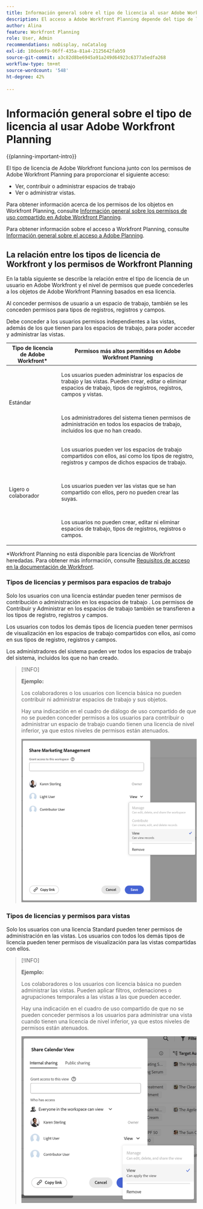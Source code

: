 ```yaml
---
title: Información general sobre el tipo de licencia al usar Adobe Workfront Planning
description: El acceso a Adobe Workfront Planning depende del tipo de licencia, además de los permisos para los objetos. No todos los usuarios de la organización tienen el mismo acceso y permisos para utilizar Adobe Workfront Planning. En este artículo se describen los niveles de acceso que los usuarios podrían tener a Adobe Workfront Planning.
author: Alina
feature: Workfront Planning
role: User, Admin
recommendations: noDisplay, noCatalog
exl-id: 10dee6f9-06ff-435a-81a4-2125642fab59
source-git-commit: a3c82d8be6945a91a249d64923c6377a5edfa268
workflow-type: tm+mt
source-wordcount: '548'
ht-degree: 42%

---
```



# Información general sobre el tipo de licencia al usar Adobe Workfront Planning

<!--<span class="preview">The highlighted information on this page refers to functionality not yet generally available. It is available only in the Preview environment for all customers. After the monthly releases to Production, the same features are also available in the Production environment for customers who enabled fast releases. </span>   

<span class="preview">For information about fast releases, see [Enable or disable fast releases for your organization](/help/quicksilver/administration-and-setup/set-up-workfront/configure-system-defaults/enable-fast-release-process.md). </span>-->

{{planning-important-intro}}

El tipo de licencia de Adobe Workfront funciona junto con los permisos de Adobe Workfront Planning para proporcionar el siguiente acceso:

* Ver, contribuir o administrar espacios de trabajo <!--<span class="preview">or record types</span>-->
* Ver o administrar vistas.

Para obtener información acerca de los permisos de los objetos en Workfront Planning, consulte [Información general sobre los permisos de uso compartido en Adobe Workfront Planning](/help/quicksilver/planning/access/sharing-permissions-overview.md).

Para obtener información sobre el acceso a Workfront Planning, consulte [Información general sobre el acceso a Adobe Planning](/help/quicksilver/planning/access/access-overview.md).

## La relación entre los tipos de licencia de Workfront y los permisos de Workfront Planning

En la tabla siguiente se describe la relación entre el tipo de licencia de un usuario en Adobe Workfront y el nivel de permisos que puede concederles a los objetos de Adobe Workfront Planning basados en esa licencia.

Al conceder permisos de usuario a un espacio de trabajo, también se les conceden permisos para tipos de registros, registros y campos.

Debe conceder a los usuarios permisos independientes a las vistas, además de los que tienen para los espacios de trabajo, para poder acceder y administrar las vistas.

<!--

<div class="preview">

Consider the following when working with record type permissions: 

* Users automatically inherit record type permissions from workspaces. 
* When a user has Manage permissions to a workspace, they cannot have a lesser access to record type. 
* Users cannot have greater permissions to a record type than they have for the workspace the record type belongs to.

</div>
-->

| Tipo de licencia de Adobe Workfront* | Permisos más altos permitidos en Adobe Workfront Planning |
|------------------------------------------------|-------------------------------------------------------------------------------------------------------------------------------------------------------------------------------|
| Estándar | <p>Los usuarios pueden administrar los espacios de trabajo <!--<span class="preview">, record types, </span> --> y las vistas. Pueden crear, editar o eliminar espacios de trabajo, tipos de registros, registros, campos y vistas.</p> <br> <p>Los administradores del sistema tienen permisos de administración en todos los espacios de trabajo, incluidos los que no han creado.</p> |
| Ligero o colaborador | <p>Los usuarios pueden ver los espacios de trabajo compartidos con ellos, así como los tipos de registro, registros y campos de dichos espacios de trabajo.</p> <br> <p>Los usuarios pueden ver las vistas que se han compartido con ellos, pero no pueden crear las suyas. </p><br> <p>Los usuarios no pueden crear, editar ni eliminar espacios de trabajo, tipos de registros, registros o campos.</p> |

*Workfront Planning no está disponible para licencias de Workfront heredadas.
Para obtener más información, consulte [Requisitos de acceso en la documentación de Workfront](/help/quicksilver/administration-and-setup/add-users/access-levels-and-object-permissions/access-level-requirements-in-documentation.md).


### Tipos de licencias y permisos para espacios de trabajo

<!--should we add "record types" in the title above and to this section?-->

Solo los usuarios con una licencia estándar pueden tener permisos de contribución o administración en los espacios de trabajo <!--<span class="preview">and record types</span>-->. Los permisos de Contribuir y Administrar en los espacios de trabajo <!--<span class="preview">and record types</span>--> también se transfieren a los tipos de registro, registros y campos.

<!--take "record types" out from the end of the sentence above when we release record type-level access-->

Los usuarios con todos los demás tipos de licencia pueden tener permisos de visualización en los espacios de trabajo <!--<span class="preview"> and record types </span> --> compartidos con ellos, así como en sus tipos de registro, registros y campos.

<!--take "record types" out from the end of the sentence above when we release record type-level access-->

Los administradores del sistema pueden ver todos los espacios de trabajo del sistema, incluidos los que no han creado.

<!--does the shot below need to be replaced for record types??-->

>[!INFO]
>
>**Ejemplo:**
>
>Los colaboradores o los usuarios con licencia básica no pueden contribuir ni administrar espacios de trabajo y sus objetos.
>
>Hay una indicación en el cuadro de diálogo de uso compartido de que no se pueden conceder permisos a los usuarios para contribuir o administrar un espacio de trabajo cuando tienen una licencia de nivel inferior, ya que estos niveles de permisos están atenuados.
>
>![Permisos atenuados para el usuario colaborador en el espacio de trabajo](assets/permissions-grayed-out-for-contributor-user-on-workspace.png)


### Tipos de licencias y permisos para vistas

Solo los usuarios con una licencia Standard pueden tener permisos de administración en las vistas. Los usuarios con todos los demás tipos de licencia pueden tener permisos de visualización para las vistas compartidas con ellos.

>[!INFO]
>
>**Ejemplo:**
>
>Los colaboradores o los usuarios con licencia básica no pueden administrar las vistas. Pueden aplicar filtros, ordenaciones o agrupaciones temporales a las vistas a las que pueden acceder.
>
>Hay una indicación en el cuadro de uso compartido de que no se pueden conceder permisos a los usuarios para administrar una vista cuando tienen una licencia de nivel inferior, ya que estos niveles de permisos están atenuados.
>
>![Permisos atenuados para el usuario ligero al compartir la vista](assets/permissions-grayed-out-for-light-user.png)

